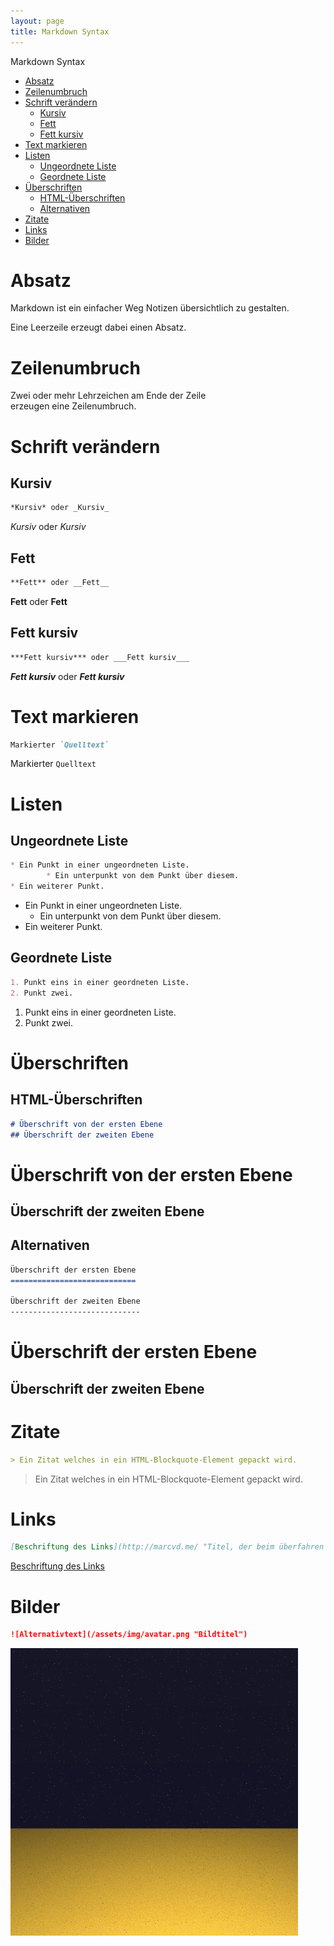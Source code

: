 ```yaml
---
layout: page
title: Markdown Syntax
---
```


Markdown Syntax

* [Absatz](#absatz)
* [Zeilenumbruch](#zeilenumbruch)
* [Schrift verändern](#schrift-verändern)
    * [Kursiv](#kursiv)
    * [Fett](#fett)
    * [Fett kursiv](#fett-kursiv)
* [Text markieren](#text-markieren)
* [Listen](#listen)
    * [Ungeordnete Liste](#ungeordnete-liste)
    * [Geordnete Liste](#geordnete-liste)
* [Überschriften](#Überschriften)
    * [HTML-Überschriften](#html-Überschriften)
    * [Alternativen](#alternativen)
* [Zitate](#zitate)
* [Links](#links)
* [Bilder](#bilder)

Absatz
======

Markdown ist ein einfacher Weg Notizen übersichtlich zu gestalten.

Eine Leerzeile erzeugt dabei einen Absatz.

Zeilenumbruch
=============

Zwei oder mehr Lehrzeichen am Ende der Zeile  
erzeugen eine Zeilenumbruch.

Schrift verändern
=================

Kursiv
------

```markdown
*Kursiv* oder _Kursiv_
```

*Kursiv* oder _Kursiv_

Fett
----

```markdown
**Fett** oder __Fett__
```

**Fett** oder __Fett__

Fett kursiv
-----------

```markdown
***Fett kursiv*** oder ___Fett kursiv___
```

***Fett kursiv*** oder ___Fett kursiv___

Text markieren
==============

```markdown
Markierter `Quelltext`
```

Markierter `Quelltext`

Listen
======

Ungeordnete Liste
-----------------

```markdown
* Ein Punkt in einer ungeordneten Liste.
		* Ein unterpunkt von dem Punkt über diesem.
* Ein weiterer Punkt.
```

* Ein Punkt in einer ungeordneten Liste.
    * Ein unterpunkt von dem Punkt über diesem.
* Ein weiterer Punkt.

Geordnete Liste
---------------

```markdown
1. Punkt eins in einer geordneten Liste.
2. Punkt zwei.
```

1. Punkt eins in einer geordneten Liste.
2. Punkt zwei.

Überschriften
=============

HTML-Überschriften
------------------

```markdown
# Überschrift von der ersten Ebene
## Überschrift der zweiten Ebene
```

# Überschrift von der ersten Ebene
## Überschrift der zweiten Ebene

Alternativen
------------

```markdown
Überschrift der ersten Ebene
============================

Überschrift der zweiten Ebene
-----------------------------
```

Überschrift der ersten Ebene
============================

Überschrift der zweiten Ebene
-----------------------------

Zitate
======

```markdown
> Ein Zitat welches in ein HTML-Blockquote-Element gepackt wird.
```
> Ein Zitat welches in ein HTML-Blockquote-Element gepackt wird.

Links
=====

```markdown
[Beschriftung des Links](http://marcvd.me/ "Titel, der beim überfahren mit der Maus angezeigt wird")
```

[Beschriftung des Links](http://marcvd.me/ "Titel, der beim überfahren mit der Maus angezeigt wird")

Bilder
======

```markdown
![Alternativtext](/assets/img/avatar.png "Bildtitel")
```

![Alternativtext](/assets/img/avatar.png "Bildtitel")
